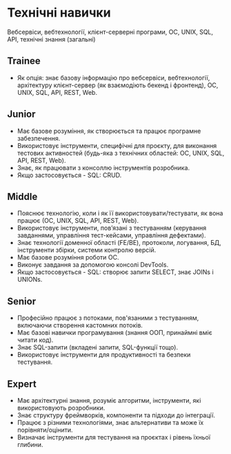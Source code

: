 # Технічні навички
Вебсервіси, вебтехнології, клієнт-серверні програми, ОС, UNIX, SQL, API, технічні знання (загальні)

## Trainee
- Як опція: знає базову інформацію про вебсервіси, вебтехнології, архітектуру клієнт-сервер (як взаємодіють бекенд і фронтенд), ОС, UNIX, SQL, API, REST, Web.

## Junior
- Має базове розуміння, як створюється та працює програмне забезпечення.
- Використовує інструменти, специфічні для проєкту, для виконання тестових активностей (будь-яка з технічних областей: ОС, UNIX, SQL, API, REST, Web).
- Знає, як працювати з консоллю інструментів розробника.
- Якщо застосовується - SQL: CRUD.

## Middle
- Пояснює технологію, коли і як її використовувати/тестувати, як вона працює (ОС, UNIX, SQL, API, REST, Web).
- Використовує інструменти, пов’язані з тестуванням (керування завданнями, управління тест-кейсами, управління дефектами).
- Знає технології доменної області (FE/BE), протоколи, логування, БД, інструменти збірки, системи контролю версій.
- Має базове розуміння роботи ОС.
- Виконує завдання за допомогою консолі DevTools.
- Якщо застосовується - SQL: створює запити SELECT, знає JOINs і UNIONs.

## Senior
- Професійно працює з потоками, пов'язаними з тестуванням, включаючи створення кастомних потоків.
- Має базові навички програмування (знання ООП, принаймні вміє читати код).
- Знає SQL-запити (вкладені запити, SQL-функції тощо).
- Використовує інструменти для продуктивності та безпеки тестування.

## Expert
- Має архітектурні знання, розуміє алгоритми, інструменти, які використовують розробники.
- Знає структуру фреймворків, компоненти та підходи до інтеграції.
- Працює з різними технологіями, знає альтернативи та може їх порівняти/оцінити.
- Визначає інструменти для тестування на проєктах і рівень їхньої глибини.
